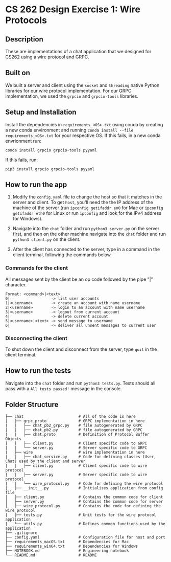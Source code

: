 # CS 262 Design Exercise 1: Wire Protocols

## Description

These are implementations of a chat application that we designed for CS262 using a wire protocol and GRPC.

## Built on

We built a server and client using the `socket` and `threading` native Python libraries for our wire protocol implementation. For our GRPC implementation, we used the `grpcio` and `grpcio-tools` libraries.

## Setup and Installation

Install the dependencies in `requirements_<OS>.txt` using conda by creating a new conda environment and running `conda install --file requirements_<OS>.txt` for your respective OS. If this fails, in a new conda envrionment run:

```
conda install grpcio grpcio-tools pyyaml
```

If this fails, run:
```
pip3 install grpcio grpcio-tools pyyaml
```

## How to run the app

1. Modify the `config.yaml` file to change the host so that it matches in the server and client. To get `host`, you'll need the the IP address of the machine of the server (run `ipconfig getifaddr en0` for Mac or `ipconfig getifaddr eth0` for Linux or run `ipconfig` and look for the IPv4 address for Windows).

2. Navigate into the `chat` folder and run `python3 server.py` on the server first, and then on the other machine navigate into the `chat` folder and run `python3 client.py` on the client. 

3. After the client has connected to the server, type in a command in the client terminal, following the commands below.

### Commands for the client

All messages sent by the client be an op code followed by the pipe "|" character.

```
Format: <command>|<text>
0|                  -> list user accounts
1|<username>        -> create an account with name username
2|<username>        -> login to an account with name username
3|<username>        -> logout from current account
4|                  -> delete current account
5|<username>|<text> -> send message to username
6|                  -> deliver all unsent messages to current user
```

### Disconnecting the client

To shut down the client and disconnect from the server, type `quit` in the client terminal. 

## How to run the tests

Navigate into the `chat` folder and run `python3 tests.py`. Tests should all pass with a `All tests passed!` message in the console. 

## Folder Structure
```
├── chat                        # All of the code is here
|   ├── grpc_proto              # GRPC implementation in here
|   |   ├── chat_pb2_grpc.py    # file autogenerated by GRPC
|   |   ├── chat_pb2.py         # file autogenerated by GRPC
|   |   ├── chat.proto          # Definition of Protocol Buffer Objects
|   |   ├── client.py           # Client specific code to GRPC
|   |   └── server.py           # Server specific code to GRPC
|   ├── wire                    # wire implementation in here
|   |   ├── chat_service.py     # Code for defining classes (User, Chat) used by the client and server
|   |   ├── client.py           # Client specific code to wire protocol
|   |   ├── server.py           # Server specific code to wire protocol
|   |   └── wire_protocol.py    # Code for defining the wire protocol
|   ├── __init__.py	            # Initializes application from config file
│   ├── client.py               # Contains the common code for client
│   ├── server.py               # Contains the common code for server
│   ├── wire_protocol.py        # Contains the code for defining the wire protocol
|   ├── tests.py                # Unit tests for the wire protocol application
|   └── utils.py                # Defines common functions used by the application
├── .gitignore	
├── config.yaml                 # Configuration file for host and port
├── requirements_macOS.txt      # Dependencies for Mac
├── requirements_win64.txt      # Dependencies for Windows
├── NOTEBOOK.md                 # Engineering notebook	
└── README.md                   # README
```